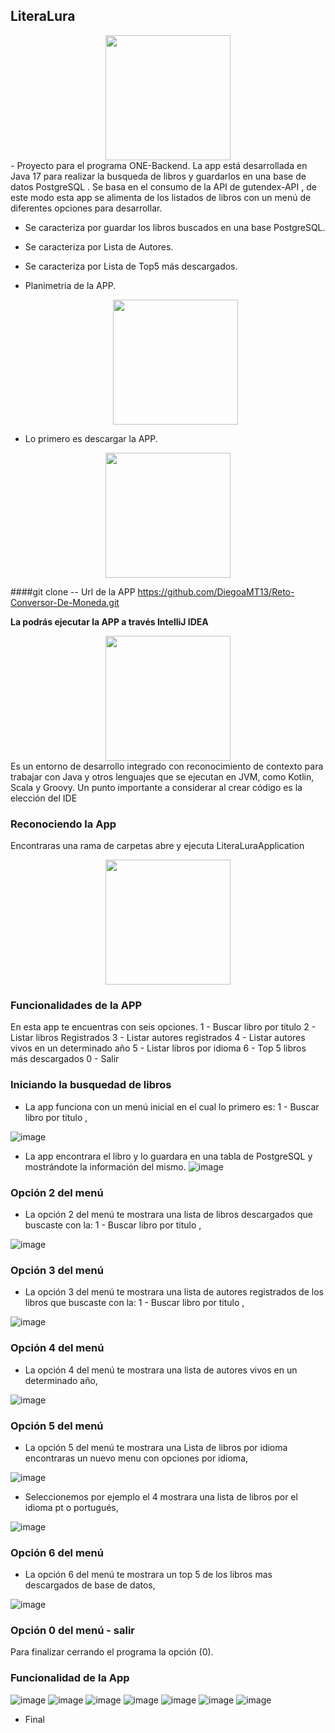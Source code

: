 ##        LiteraLura
<div align="center"><img src="https://raw.githubusercontent.com/patrickwebsdev/Encriptador-Oracle-Alura/master/img/one.png" width="200"/></div>
- Proyecto para el programa ONE-Backend. La app está desarrollada en Java 17 para realizar la busqueda de libros y guardarlos en una base de datos PostgreSQL . Se basa en el consumo de la API de gutendex-API , de este modo esta app se alimenta de los listados de libros con un menú de diferentes opciones para desarrollar.

- Se caracteriza por guardar los libros buscados en una base PostgreSQL.
- Se caracteriza por Lista de Autores.
- Se caracteriza por Lista de Top5 más descargados.
- Planimetria de la APP.
  <div align="center"><img src="https://raw.githubusercontent.com/DiegoaMT13/Reto-LiteraLura/refs/heads/main/literaLura/src/main/java/com/aluracursos/literaLura/imagenes/planimetria.png" width="200"/></div>


- Lo primero es descargar la APP.

<div align="center"><img src="https://cdn.prod.website-files.com/5f5a53e153805db840dae2db/64e79ca5aff2fb7295bfddf9_github-que-es.jpg" width="200"/></div>

####git clone -- Url de la APP
https://github.com/DiegoaMT13/Reto-Conversor-De-Moneda.git

**La podrás ejecutar la APP a través IntelliJ IDEA**
<div align="center"><img src="https://d3v6byorcue2se.cloudfront.net/wp-content/uploads/2018/09/logoIntelliJ-IDEA.png" width="200"/></div>
Es un entorno de desarrollo integrado con reconocimiento de contexto para trabajar con Java y otros lenguajes que se ejecutan en JVM, como Kotlin, Scala y Groovy. Un punto importante a considerar al crear código es la elección del IDE


### Reconociendo la App

Encontraras una rama de carpetas abre y ejecuta LiteraLuraApplication

<div align="center"><img src="https://raw.githubusercontent.com/DiegoaMT13/Reto-LiteraLura/refs/heads/main/literaLura/src/main/java/com/aluracursos/literaLura/imagenes/Aplicacion.png" width="200"/></div>


### Funcionalidades de la APP
En esta app te encuentras con seis opciones.
1 - Buscar libro por titulo
            2 - Listar libros Registrados
            3 - Listar autores registrados
            4 - Listar autores vivos en un determinado año
            5 - Listar libros por idioma
            6 - Top 5 libros más descargados
            0 - Salir




### Iniciando la busquedad de libros

- La app funciona con un menú inicial en el cual lo primero es: 1 - Buscar libro por titulo ,

![image](https://raw.githubusercontent.com/DiegoaMT13/Reto-LiteraLura/refs/heads/main/literaLura/src/main/java/com/aluracursos/literaLura/imagenes/buscandoLibro.png)
- La app encontrara el libro y lo guardara en una tabla de PostgreSQL y mostrándote la información del mismo.
![image](https://raw.githubusercontent.com/DiegoaMT13/Reto-LiteraLura/refs/heads/main/literaLura/src/main/java/com/aluracursos/literaLura/imagenes/libroEncontrado.png)


### Opción 2 del menú

- La opción 2 del menú te mostrara una lista de libros descargados que buscaste con la:
1 - Buscar libro por titulo ,

![image](https://raw.githubusercontent.com/DiegoaMT13/Reto-LiteraLura/refs/heads/main/literaLura/src/main/java/com/aluracursos/literaLura/imagenes/listaLibras2.png)
### Opción 3 del menú

- La opción 3 del menú te mostrara una lista de autores registrados de los libros que buscaste con la: 1 - Buscar libro por titulo ,

![image](https://raw.githubusercontent.com/DiegoaMT13/Reto-LiteraLura/refs/heads/main/literaLura/src/main/java/com/aluracursos/literaLura/imagenes/listaAutores.png)
### Opción 4 del menú

- La opción 4 del menú te mostrara una lista de autores vivos en un determinado año,

![image](https://raw.githubusercontent.com/DiegoaMT13/Reto-LiteraLura/refs/heads/main/literaLura/src/main/java/com/aluracursos/literaLura/imagenes/listaporFecha.png)

### Opción 5 del menú

- La opción 5 del menú te mostrara una  Lista de libros por idioma encontraras un nuevo menu con opciones por idioma,

![image](https://raw.githubusercontent.com/DiegoaMT13/Reto-LiteraLura/refs/heads/main/literaLura/src/main/java/com/aluracursos/literaLura/imagenes/listarPorIdioma.png)

- Seleccionemos por ejemplo el 4 mostrara una lista de libros por el idioma pt o portugués,

![image](https://raw.githubusercontent.com/DiegoaMT13/Reto-LiteraLura/refs/heads/main/literaLura/src/main/java/com/aluracursos/literaLura/imagenes/listaIdiomasEn.png)
### Opción 6 del menú

- La opción 6 del menú te mostrara un top 5 de los libros mas descargados de base de datos,

![image](https://raw.githubusercontent.com/DiegoaMT13/Reto-LiteraLura/refs/heads/main/literaLura/src/main/java/com/aluracursos/literaLura/imagenes/top5.png)
### Opción 0 del menú - salir
Para finalizar cerrando el programa la opción (0).

### Funcionalidad de la App
![image](https://raw.githubusercontent.com/DiegoaMT13/Reto-LiteraLura/refs/heads/main/literaLura/src/main/java/com/aluracursos/literaLura/imagenes/funcionService.png)
![image](https://raw.githubusercontent.com/DiegoaMT13/Reto-LiteraLura/refs/heads/main/literaLura/src/main/java/com/aluracursos/literaLura/imagenes/funcionModel.png)
![image](https://raw.githubusercontent.com/DiegoaMT13/Reto-LiteraLura/refs/heads/main/literaLura/src/main/java/com/aluracursos/literaLura/imagenes/funcionModel2.png)
![image](https://raw.githubusercontent.com/DiegoaMT13/Reto-LiteraLura/refs/heads/main/literaLura/src/main/java/com/aluracursos/literaLura/imagenes/funcionPrincipal.png)
![image](https://raw.githubusercontent.com/DiegoaMT13/Reto-LiteraLura/refs/heads/main/literaLura/src/main/java/com/aluracursos/literaLura/imagenes/funcionMetodos.png)
![image](https://raw.githubusercontent.com/DiegoaMT13/Reto-LiteraLura/refs/heads/main/literaLura/src/main/java/com/aluracursos/literaLura/imagenes/menuOpciones.png)
![image](https://raw.githubusercontent.com/DiegoaMT13/Reto-LiteraLura/refs/heads/main/literaLura/src/main/java/com/aluracursos/literaLura/imagenes/metodos.png)

- Final
